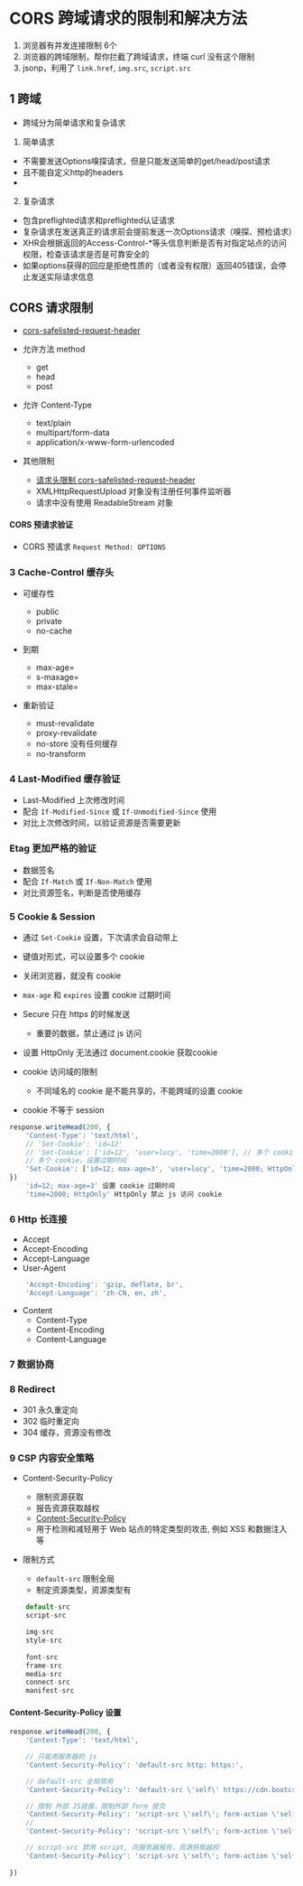 # CORS 跨域请求的限制和解决方法

1. 浏览器有并发连接限制 6个
2. 浏览器的跨域限制，帮你拦截了跨域请求，终端 curl 没有这个限制
3. jsonp，利用了 `link.href`, `img.src`, `script.src`


## 1 跨域
* 跨域分为简单请求和复杂请求
1. 简单请求
  * 不需要发送Options嗅探请求，但是只能发送简单的get/head/post请求
  * 且不能自定义http的headers
  * 
2. 复杂请求
  * 包含preflighted请求和preflighted认证请求
  * 复杂请求在发送真正的请求前会提前发送一次Options请求（嗅探、预检请求）
  * XHR会根据返回的Access-Control-*等头信息判断是否有对指定站点的访问权限，检查该请求是否是可靠安全的
  * 如果options获得的回应是拒绝性质的（或者没有权限）返回405错误，会停止发送实际请求信息



## CORS 请求限制
* [cors-safelisted-request-header](https://fetch.spec.whatwg.org/#cors-safelisted-request-header)
* 允许方法 method
    * get
    * head
    * post
    
* 允许 Content-Type
    * text/plain
    * multipart/form-data
    * application/x-www-form-urlencoded

* 其他限制
    * [请求头限制 cors-safelisted-request-header](https://fetch.spec.whatwg.org/#cors-safelisted-request-header)
    * XMLHttpRequestUpload 对象没有注册任何事件监听器
    * 请求中没有使用 ReadableStream 对象


#### CORS 预请求验证
* CORS 预请求 ` Request Method: OPTIONS `


### 3 Cache-Control 缓存头

* 可缓存性
    * public
    * private
    * no-cache
    
* 到期
    * max-age=<seconds>
    * s-maxage=<seconds>
    * max-stale=<seconds>

* 重新验证
    * must-revalidate
    * proxy-revalidate
    * no-store 没有任何缓存
    * no-transform


### 4 Last-Modified 缓存验证

* Last-Modified 上次修改时间
* 配合 `If-Modified-Since` 或 `If-Unmodified-Since` 使用
* 对比上次修改时间，以验证资源是否需要更新


### Etag 更加严格的验证

* 数据签名
* 配合 `If-Match` 或 `If-Non-Match` 使用
* 对比资源签名，判断是否使用缓存


### 5 Cookie & Session

* 通过 `Set-Cookie` 设置，下次请求会自动带上
* 键值对形式，可以设置多个 cookie
* 关闭浏览器，就没有 cookie
* `max-age` 和 `expires` 设置 cookie 过期时间
* Secure 只在 https 的时候发送
    * 重要的数据，禁止通过 js 访问
* 设置 HttpOnly 无法通过 document.cookie 获取cookie

* cookie 访问域的限制
    * 不同域名的 cookie 是不能共享的，不能跨域的设置 cookie
* cookie 不等于 session

```jsx
response.writeHead(200, {
    'Content-Type': 'text/html',
    // 'Set-Cookie': 'id=12'
    // 'Set-Cookie': ['id=12', 'user=lucy', 'time=2000'], // 多个 cookie
    // 多个 cookie，设置过期时间
    'Set-Cookie': ['id=12; max-age=3', 'user=lucy', 'time=2000; HttpOnly'],
})
    'id=12; max-age=3' 设置 cookie 过期时间
    'time=2000; HttpOnly' HttpOnly 禁止 js 访问 cookie
```


### 6 Http 长连接

* Accept
* Accept-Encoding
* Accept-Language
* User-Agent

```jsx
    'Accept-Encoding': 'gzip, deflate, br',
    'Accept-Language': 'zh-CN, en, zh',
```


* Content
    * Content-Type
    * Content-Encoding
    * Content-Language
    



### 7 数据协商



### 8 Redirect

* 301 永久重定向
* 302 临时重定向
* 304 缓存，资源没有修改

### 9 CSP 内容安全策略

* Content-Security-Policy 
    * 限制资源获取
    * 报告资源获取越权
    * [Content-Security-Policy](https://developer.mozilla.org/zh-CN/docs/Glossary/CSP)
    * 用于检测和减轻用于 Web 站点的特定类型的攻击, 例如 XSS 和数据注入等

* 限制方式
    * ` default-src ` 限制全局
    * 制定资源类型，资源类型有

```jsx
    default-src
    script-src

    img-src
    style-src
    
    font-src
    frame-src
    media-src
    connect-src
    manifest-src
```


#### Content-Security-Policy 设置

```jsx
response.writeHead(200, {
    'Content-Type': 'text/html',

    // 只能用服务器的 js
    'Content-Security-Policy': 'default-src http: https:',

    // default-src 全局禁用
    'Content-Security-Policy': 'default-src \'self\' https://cdn.bootcss.com',

    // 限制 外部 JS链接，限制外部 form 提交
    'Content-Security-Policy': 'script-src \'self\'; form-action \'self\' ',
    // 
    'Content-Security-Policy': 'script-src \'self\'; form-action \'self\' ',

    // script-src 禁用 script, 向服务器报告，资源获取越权
    'Content-Security-Policy': 'script-src \'self\'; form-action \'self\'; report-uri /report',
    
})

```



























